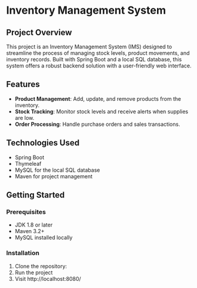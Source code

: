 # Inventory Management System

## Project Overview
This project is an Inventory Management System (IMS) designed to streamline the process of managing stock levels, product movements, and inventory records. Built with Spring Boot and a local SQL database, this system offers a robust backend solution with a user-friendly web interface.

## Features
- **Product Management**: Add, update, and remove products from the inventory.
- **Stock Tracking**: Monitor stock levels and receive alerts when supplies are low.
- **Order Processing**: Handle purchase orders and sales transactions.

## Technologies Used
- Spring Boot
- Thymeleaf
- MySQL for the local SQL database
- Maven for project management

## Getting Started

### Prerequisites
- JDK 1.8 or later
- Maven 3.2+
- MySQL installed locally

### Installation
1. Clone the repository:
2. Run the project
3. Visit http://localhost:8080/
